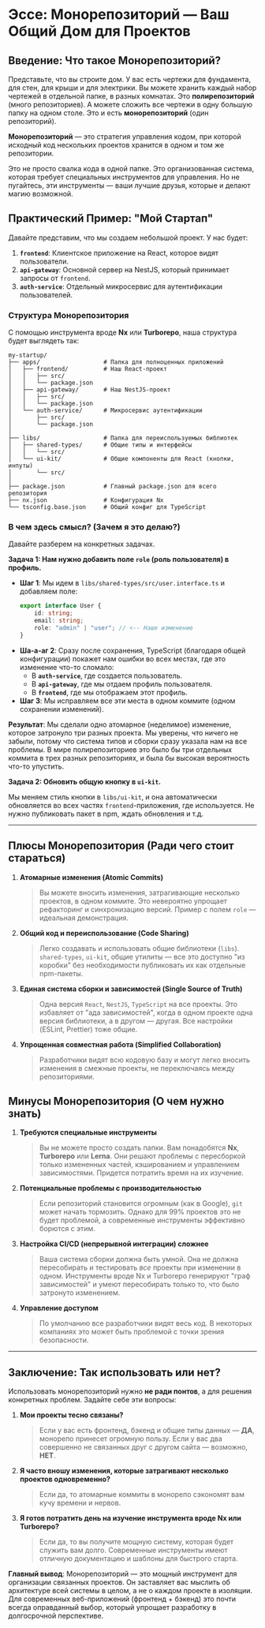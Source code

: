# Эссе: Монорепозиторий — Ваш Общий Дом для Проектов

## Введение: Что такое Монорепозиторий?

Представьте, что вы строите дом. У вас есть чертежи для фундамента, для стен, для крыши и для электрики. Вы можете хранить каждый набор чертежей в отдельной папке, в разных комнатах. Это **полирепозиторий** (много репозиториев). А можете сложить все чертежи в одну большую папку на одном столе. Это и есть **монорепозиторий** (один репозиторий).

**Монорепозиторий** — это стратегия управления кодом, при которой исходный код нескольких проектов хранится в одном и том же репозитории.

Это не просто свалка кода в одной папке. Это организованная система, которая требует специальных инструментов для управления. Но не пугайтесь, эти инструменты — ваши лучшие друзья, которые и делают магию возможной.

## Практический Пример: "Мой Стартап"

Давайте представим, что мы создаем небольшой проект. У нас будет:

1.  **`frontend`**: Клиентское приложение на React, которое видят пользователи.
2.  **`api-gateway`**: Основной сервер на NestJS, который принимает запросы от `frontend`.
3.  **`auth-service`**: Отдельный микросервис для аутентификации пользователей.

### Структура Монорепозитория

С помощью инструмента вроде **Nx** или **Turborepo**, наша структура будет выглядеть так:

```
my-startup/
├── apps/                  # Папка для полноценных приложений
│   ├── frontend/          # Наш React-проект
│   │   ├── src/
│   │   └── package.json
│   ├── api-gateway/       # Наш NestJS-проект
│   │   ├── src/
│   │   └── package.json
│   └── auth-service/      # Микросервис аутентификации
│       ├── src/
│       └── package.json
│
├── libs/                  # Папка для переиспользуемых библиотек
│   ├── shared-types/      # Общие типы и интерфейсы
│   │   └── src/
│   └── ui-kit/            # Общие компоненты для React (кнопки, инпуты)
│       └── src/
│
├── package.json           # Главный package.json для всего репозитория
├── nx.json                # Конфигурация Nx
└── tsconfig.base.json     # Общий конфиг для TypeScript
```

### В чем здесь смысл? (Зачем я это делаю?)

Давайте разберем на конкретных задачах.

**Задача 1: Нам нужно добавить поле `role` (роль пользователя) в профиль.**

-   **Шаг 1**: Мы идем в `libs/shared-types/src/user.interface.ts` и добавляем поле:
    ```typescript
    export interface User {
    	id: string;
    	email: string;
    	role: "admin" | "user"; // <-- Наше изменение
    }
    ```
-   **Ша-а-аг 2**: Сразу после сохранения, TypeScript (благодаря общей конфигурации) покажет нам ошибки во всех местах, где это изменение что-то сломало:
    -   В **`auth-service`**, где создается пользователь.
    -   В **`api-gateway`**, где мы отдаем профиль пользователя.
    -   В **`frontend`**, где мы отображаем этот профиль.
-   **Шаг 3**: Мы исправляем все эти места в одном коммите (одном сохранении изменений).

**Результат**: Мы сделали одно атомарное (неделимое) изменение, которое затронуло три разных проекта. Мы уверены, что ничего не забыли, потому что система типов и сборки сразу указала нам на все проблемы. В мире полирепозиториев это было бы три отдельных коммита в трех разных репозиториях, и была бы высокая вероятность что-то упустить.

**Задача 2: Обновить общую кнопку в `ui-kit`.**

Мы меняем стиль кнопки в `libs/ui-kit`, и она автоматически обновляется во всех частях `frontend`-приложения, где используется. Не нужно публиковать пакет в npm, ждать обновления и т.д.

---

## Плюсы Монорепозитория (Ради чего стоит стараться)

1.  **Атомарные изменения (Atomic Commits)**

    > Вы можете вносить изменения, затрагивающие несколько проектов, в одном коммите. Это невероятно упрощает рефакторинг и синхронизацию версий. Пример с полем `role` — идеальная демонстрация.

2.  **Общий код и переиспользование (Code Sharing)**

    > Легко создавать и использовать общие библиотеки (`libs`). `shared-types`, `ui-kit`, общие утилиты — все это доступно "из коробки" без необходимости публиковать их как отдельные npm-пакеты.

3.  **Единая система сборки и зависимостей (Single Source of Truth)**

    > Одна версия `React`, `NestJS`, `TypeScript` на все проекты. Это избавляет от "ада зависимостей", когда в одном проекте одна версия библиотеки, а в другом — другая. Все настройки (ESLint, Prettier) тоже общие.

4.  **Упрощенная совместная работа (Simplified Collaboration)**
    > Разработчики видят всю кодовую базу и могут легко вносить изменения в смежные проекты, не переключаясь между репозиториями.

## Минусы Монорепозитория (О чем нужно знать)

1.  **Требуются специальные инструменты**

    > Вы не можете просто создать папки. Вам понадобятся **Nx**, **Turborepo** или **Lerna**. Они решают проблемы с пересборкой только измененных частей, кэшированием и управлением зависимостями. Придется потратить время на их изучение.

2.  **Потенциальные проблемы с производительностью**

    > Если репозиторий становится огромным (как в Google), `git` может начать тормозить. Однако для 99% проектов это не будет проблемой, а современные инструменты эффективно борются с этим.

3.  **Настройка CI/CD (непрерывной интеграции) сложнее**

    > Ваша система сборки должна быть умной. Она не должна пересобирать и тестировать _все_ проекты при изменении в одном. Инструменты вроде Nx и Turborepo генерируют "граф зависимостей" и умеют пересобирать только то, что было затронуто изменением.

4.  **Управление доступом**
    > По умолчанию все разработчики видят весь код. В некоторых компаниях это может быть проблемой с точки зрения безопасности.

---

## Заключение: Так использовать или нет?

Использовать монорепозиторий нужно **не ради понтов**, а для решения конкретных проблем. Задайте себе эти вопросы:

1.  **Мои проекты тесно связаны?**

    > Если у вас есть фронтенд, бэкенд и общие типы данных — **ДА**, монорепо принесет огромную пользу. Если у вас два совершенно не связанных друг с другом сайта — возможно, **НЕТ**.

2.  **Я часто вношу изменения, которые затрагивают несколько проектов одновременно?**

    > Если да, то атомарные коммиты в монорепо сэкономят вам кучу времени и нервов.

3.  **Я готов потратить день на изучение инструмента вроде Nx или Turborepo?**
    > Если да, то вы получите мощную систему, которая будет служить вам долго. Современные инструменты имеют отличную документацию и шаблоны для быстрого старта.

**Главный вывод**: Монорепозиторий — это мощный инструмент для организации связанных проектов. Он заставляет вас мыслить об архитектуре всей системы в целом, а не о каждом проекте в изоляции. Для современных веб-приложений (фронтенд + бэкенд) это почти всегда оправданный выбор, который упрощает разработку в долгосрочной перспективе.
